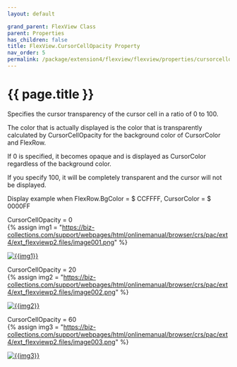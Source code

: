 ```yaml
---
layout: default

grand_parent: FlexView Class
parent: Properties
has_children: false
title: FlexView.CursorCellOpacity Property
nav_order: 5
permalink: /package/extension4/flexview/flexview/properties/cursorcellopacity
---
```

# {{ page.title }}

Specifies the cursor transparency of the cursor cell in a ratio of 0 to 100.

The color that is actually displayed is the color that is transparently calculated by CursorCellOpacity for the background color of CursorColor and FlexRow.

If 0 is specified, it becomes opaque and is displayed as CursorColor regardless of the background color.

If you specify 100, it will be completely transparent and the cursor will not be displayed.

Display example when FlexRow.BgColor = $ CCFFFF, CursorColor = $ 0000FF

CursorCellOpacity = 0 <br>
{% assign img1 = "https://biz-collections.com/support/webpages/html/onlinemanual/browser/crs/pac/ext4/ext_flexviewp2.files/image001.png" %}

<a href="{{ img1 }}" target="_blank"> <img src="{{ img1 }}" alt="{{img1}}"></a>

CursorCellOpacity = 20 <br>
{% assign img2 = "https://biz-collections.com/support/webpages/html/onlinemanual/browser/crs/pac/ext4/ext_flexviewp2.files/image002.png" %}

<a href="{{ img2 }}" target="_blank"> <img src="{{ img2 }}" alt="{{img2}}"></a>

CursorCellOpacity = 60 <br>
{% assign img3 = "https://biz-collections.com/support/webpages/html/onlinemanual/browser/crs/pac/ext4/ext_flexviewp2.files/image003.png" %}

<a href="{{ img3 }}" target="_blank"> <img src="{{ img3 }}" alt="{{img3}}"></a>


